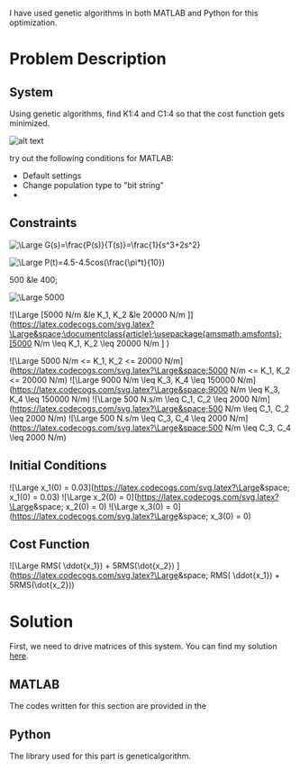 I have used genetic algorithms in both MATLAB and Python for this optimization.

# Problem Description

## System

Using genetic algorithms, find K1:4 and C1:4 so that the cost function gets minimized.

![alt text](https://github.com/sarajahedazad/Optimal-Design-of-a-Suspension-System/blob/main/Suspension_System.JPG)

try out the following conditions for MATLAB:
* Default settings
* Change population type to "bit string"
* 


## Constraints
![\Large G(s)=\frac{P(s)}{T(s)}=\frac{1}{s^3+2s^2}](https://latex.codecogs.com/svg.latex?\Large&space;G(s)=\frac{P(s)}{T(s)}=\frac{1}{s^3+2s^2+11s}) 

![\Large P(t)=4.5-4.5cos(\frac{\pi*t}{10})](https://latex.codecogs.com/svg.latex?\Large&space;P(t)=4.5-4.5cos(\frac{\pi*t}{10})) 


500 &le 400;

![\Large 5000](https://latex.codecogs.com/svg.latex?\Large&space;5000)

![\Large [5000 N/m &le K_1, K_2 &le 20000 N/m \]](https://latex.codecogs.com/svg.latex?\Large&space;\documentclass{article};\usepackage{amsmath,amsfonts};[5000 N/m \leq K_1, K_2 \leq 20000 N/m \] ) 

![\Large 5000 N/m <= K_1, K_2 <= 20000 N/m](https://latex.codecogs.com/svg.latex?\Large&space;5000 N/m <= K_1, K_2 <= 20000 N/m)
![\Large 9000 N/m \leq K_3, K_4 \leq 150000 N/m](https://latex.codecogs.com/svg.latex?\Large&space;9000 N/m \leq K_3, K_4 \leq 150000 N/m)
![\Large 500 N.s/m \leq C_1, C_2 \leq 2000 N/m](https://latex.codecogs.com/svg.latex?\Large&space;500 N/m \leq C_1, C_2 \leq 2000 N/m)
![\Large 500 N.s/m \leq C_3, C_4 \leq 2000 N/m](https://latex.codecogs.com/svg.latex?\Large&space;500 N/m \leq C_3, C_4 \leq 2000 N/m)

## Initial Conditions
![\Large x_1(0) = 0.03](https://latex.codecogs.com/svg.latex?\Large&space; x_1(0) = 0.03)
![\Large x_2(0) = 0](https://latex.codecogs.com/svg.latex?\Large&space; x_2(0) = 0)
![\Large x_3(0) = 0](https://latex.codecogs.com/svg.latex?\Large&space; x_3(0) = 0)


## Cost Function

![\Large RMS( \ddot{x_1}) + 5RMS(\dot{x_2}) ](https://latex.codecogs.com/svg.latex?\Large&space; RMS( \ddot{x_1}) + 5RMS(\dot{x_2}))

# Solution

First, we need to drive matrices of this system. You can find my solution [here]().


## MATLAB
The codes written for this section are provided in the 

## Python

The library used for this part is geneticalgorithm.
